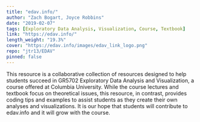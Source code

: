```yaml
---
title: "edav.info/"
author: "Zach Bogart, Joyce Robbins"
date: "2019-02-07"
tags: [Exploratory Data Analysis, Visualization, Course, Textbook]
link: "https://edav.info/"
length_weight: "19.3%"
cover: "https://edav.info/images/edav_link_logo.png"
repo: "jtr13/EDAV"
pinned: false
---
```


This resource is a collaborative collection of resources designed to help students succeed in GR5702 Exploratory Data Analysis and Visualization, a course offered at Columbia University. While the course lectures and textbook focus on theoretical issues, this resource, in contrast, provides coding tips and examples to assist students as they create their own analyses and visualizations. It is our hope that students will contribute to edav.info and it will grow with the course.

